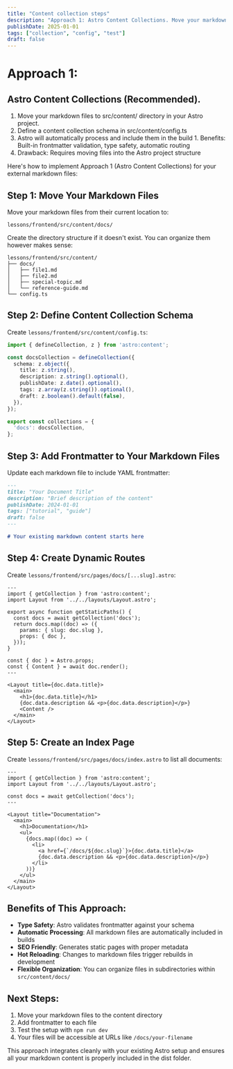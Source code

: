 ```yaml
---
title: "Content collection steps"
description: "Approach 1: Astro Content Collections. Move your markdown files to src/content/ directory. Define a schema in src/content/config.ts."
publishDate: 2025-01-01
tags: ["collection", "config", "test"]
draft: false
---
```


# Approach 1: 

## Astro Content Collections (Recommended). 

1. Move your markdown files to src/content/ directory in your Astro project.
1. Define a content collection schema in src/content/config.ts 
1. Astro will automatically process and include them in the build 1. 
Benefits: Built-in frontmatter validation, type safety, automatic routing 
1. Drawback: Requires moving files into the Astro project structure

Here's how to implement Approach 1 (Astro Content Collections) for your external markdown files:

## Step 1: Move Your Markdown Files

Move your markdown files from their current location to:
```
lessons/frontend/src/content/docs/
```

Create the directory structure if it doesn't exist. You can organize them however makes sense:
```
lessons/frontend/src/content/
├── docs/
│   ├── file1.md
│   ├── file2.md
│   ├── special-topic.md
│   └── reference-guide.md
└── config.ts
```

## Step 2: Define Content Collection Schema

Create `lessons/frontend/src/content/config.ts`:

```typescript
import { defineCollection, z } from 'astro:content';

const docsCollection = defineCollection({
  schema: z.object({
    title: z.string(),
    description: z.string().optional(),
    publishDate: z.date().optional(),
    tags: z.array(z.string()).optional(),
    draft: z.boolean().default(false),
  }),
});

export const collections = {
  'docs': docsCollection,
};
```

## Step 3: Add Frontmatter to Your Markdown Files

Update each markdown file to include YAML frontmatter:

```markdown
---
title: "Your Document Title"
description: "Brief description of the content"
publishDate: 2024-01-01
tags: ["tutorial", "guide"]
draft: false
---

# Your existing markdown content starts here
```

## Step 4: Create Dynamic Routes

Create `lessons/frontend/src/pages/docs/[...slug].astro`:

```astro
---
import { getCollection } from 'astro:content';
import Layout from '../../layouts/Layout.astro';

export async function getStaticPaths() {
  const docs = await getCollection('docs');
  return docs.map((doc) => ({
    params: { slug: doc.slug },
    props: { doc },
  }));
}

const { doc } = Astro.props;
const { Content } = await doc.render();
---

<Layout title={doc.data.title}>
  <main>
    <h1>{doc.data.title}</h1>
    {doc.data.description && <p>{doc.data.description}</p>}
    <Content />
  </main>
</Layout>
```

## Step 5: Create an Index Page

Create `lessons/frontend/src/pages/docs/index.astro` to list all documents:

```astro
---
import { getCollection } from 'astro:content';
import Layout from '../../layouts/Layout.astro';

const docs = await getCollection('docs');
---

<Layout title="Documentation">
  <main>
    <h1>Documentation</h1>
    <ul>
      {docs.map((doc) => (
        <li>
          <a href={`/docs/${doc.slug}`}>{doc.data.title}</a>
          {doc.data.description && <p>{doc.data.description}</p>}
        </li>
      ))}
    </ul>
  </main>
</Layout>
```

## Benefits of This Approach:

- **Type Safety**: Astro validates frontmatter against your schema
- **Automatic Processing**: All markdown files are automatically included in builds
- **SEO Friendly**: Generates static pages with proper metadata
- **Hot Reloading**: Changes to markdown files trigger rebuilds in development
- **Flexible Organization**: You can organize files in subdirectories within `src/content/docs/`

## Next Steps:

1. Move your markdown files to the content directory
2. Add frontmatter to each file
3. Test the setup with `npm run dev`
4. Your files will be accessible at URLs like `/docs/your-filename`

This approach integrates cleanly with your existing Astro setup and ensures all your markdown content is properly included in the dist folder.